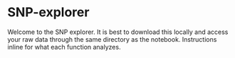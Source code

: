 # SNP-explorer

Welcome to the SNP explorer.  It is best to download this locally and access your raw data through the same directory as the notebook.  Instructions inline for what each function analyzes.
